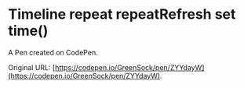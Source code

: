 # Timeline repeat repeatRefresh set time()

A Pen created on CodePen.

Original URL: [https://codepen.io/GreenSock/pen/ZYYdayW](https://codepen.io/GreenSock/pen/ZYYdayW).

